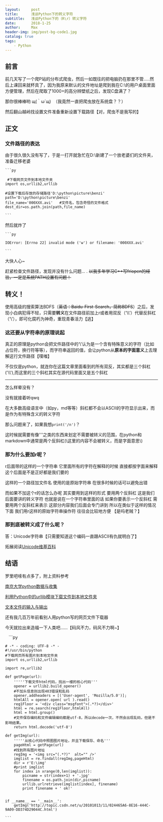 ```yaml
---
layout:     post
title:      浅谈Python下的转义字符
subtitle:   浅谈Python下的（R\r）转义字符
date:       2018-1-25
author:     Max
header-img: img/post-bg-code1.jpg
catalog: true
tags:
    - Python
---
```


## 前言

前几天写了一个爬P站的分布式爬虫，然后一如既往的把电脑扔在那里不管.....然后上课回来就杯具了，因为我原来默认的文件地址是爬到我在C:\的用户桌面里面方便管理，然后在爬取了1000+的高分辨壁纸之后，发现C盘满了？

那你很棒棒哟 щ(｀ω´щ)  （我竟然一直把爬虫放在系统盘？？）

然后翻山越岭找设置文件准备重新设置下载路径【对，爬虫不是我写的】

## 正文

### 文件路径的表达

由于很久很久没有写了，于是一打开就急忙在D:\新建了一个放老婆们的文件夹，准备迁移老婆

    ```py 
    
     #下载网页文件到本地文件夹  
    import os,urllib2,urllib  
                
    #设置下载后存放的存储路径'D:\python\picture\benzi'    
    path='D:\python\picture\benzi'
    file_name='000XXX.avi'   #文件名，包含奇怪的文件格式  
    dest_dir=os.path.join(path,file_name)  
    
    ```
    
然后就炸了

    ```py 
 
    IOError: [Errno 22] invalid mode ('w') or filename: '000XXX.avi'
    
    ```
    
大快人心~

赶紧检查文件路径，发现并没有什么问题...
.
~~以我多年学习C++写friopen的经验，一定是系统PATH设置有问题！~~

## 转义！

使用高级的搜索算法BDFS（~~英语：Baidu-First-Search，简称BDFS~~）之后，发现小白病犯得不轻，只需要**转义**在文件路径前加上r或者用双反（‘\\\’）代替反斜杠（‘\’），即可化腐朽为神奇，重现青春活力【逃】

### 这还要从字符串的原理说起

真正的原理是python会把文件路径中的‘\’认为是一个含有特殊意义的字符（比如占位符，换行符等等），而字符串返回的值，会让python从**原本的字面意义**上去理解这行文件路径【噗嗤】

不仅仅是python，就连你在这篇文章里面看到的所有双反，其实都是三个斜杠('\\\\\'),而这里的三个斜杠其实在源代码里面又是五个斜杠


----------


怎么样晕没有？

没有就接着听qwq

在大多数高级语言中（如py，md等等）斜杠都不会以ASCII的字符显示出来，而是作为有特殊含义的转义字符

那么问题来了，如果我想`print('/n')`？

这时候就需要有像'''之类的东西来划定不需要被转义的范围，在python和markdown中通常是两个反斜杠(\\这里的内容不会被转义，而是字面意思\\)

### 那为什么要加r呢？

 r后面带的这样的一个字符串 它里面所有的字符在解释的时候 直接都按字面来解释 这个后面是不是正好都是我们要的
 
 这样的一个路径加文件名 使用的是原始字符串 在很多时候的话可以避免出错 
 
 而如果不加这个r的话怎么办呢 其实要用到这样的形式 要用两个反斜杠 这是我们后面要讲的转义字符 也就是说在一个字符串里面的话 如果你要表示一个反斜杠 需要用两个反斜杠来表示 这部分内容我们后面会专门讲到 所以在类似于这样的情况下面 我们用r这样的原始字符串操作符 往往会比较地方便 【是吗老贼？】
 
### 那到底被转义成了什么呢？

 答：Unicode字符串【只需要知道这个编码一直跟ASCII有仇就明白了】
 
拓展阅读[Unicode维基百科][1]  


## 结语

罗里吧嗦有点多了，附上资料参考

[南京大学python数据与收集][2]

[利用Python中的urllib模块下载文件到本地文件夹][3]

[文本文件的输入与输出][4]

还有我几百万年前看别人用python写的网页文件下载器

今天就拉出来造福一下人类吧......【码风不力，码风不力啊~】
    
    ```py 
    
    # -* - coding: UTF-8 -* -  
    #!/usr/bin/python  
    #下载网页所有图片到本地文件夹  
    import os,urllib2,urllib  
                
    import re,urllib2  
      
    def getPage(url):  
        '''''下载文件html代码，找出一楼的核心代码'''  
        opener = urllib2.build_opener()  
        #不加头信息则出现403错误和乱码  
        opener.addheaders = [('User-agent', 'Mozilla/5.0')];  
        htmlAll = opener.open( url ).read()  
        reg1Floor = '<div class="msgfont">(.*?)</div>'  
        html = re.search(reg1Floor,htmlAll)  
        html = html.group()  
        #文件保存编码和文件编辑编码都是utf-8，所以decode一次，不然会出现乱码，但是不影响结果。  
        return html.decode('utf-8')  
      
    def getImg(url):  
        '''''从核心代码中照图图片地址，并且下载保存、命名'''  
        pageHtml = getPage(url)  
        #找到所有图片地址  
        regImg = '<img src="(.*?)"  alt="" />'  
        imglist = re.findall(regImg,pageHtml)  
        dir = r'E:\img'  
        #print imglist  
        for index in xrange(0,len(imglist)):  
            picname = str(index+1) + '.jpg'  
            finename = os.path.join(dir,picname)  
            urllib.urlretrieve(imglist[index], finename)  
            print finename + ' ok!'  
          
      
    if __name__ == '__main__':  
        getImg('http://topic.csdn.net/u/20101013/11/024465A6-8E16-444C-9A09-DD374D29044C.html')  
        
    ```

  [1]: https://zh.wikipedia.org/wiki/Unicode%20Unicode%E7%BB%B4%E5%9F%BA%E7%99%BE%E7%A7%91
  [2]: https://www.coursera.org/learn/hipython/lecture/sXrBt/5-pythonji-ben-yun-suan
  [3]: http://blog.csdn.net/yinyao1992/article/details/8209601
  [4]: https://www.douban.com/note/246259307/
